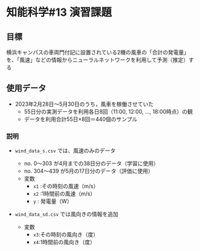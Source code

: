 # 知能科学#13 演習課題

## 目標
横浜キャンパスの車両門付記に設置されている2機の風車の「合計の発電量」を、「風速」などの情報からニューラルネットワークを利用して予測（推定）する

## 使用データ
- 2023年2月28日～5月30日のうち，風車を稼働させていた
  - 55日分の実測データを利用各日8回（11:00, 12:00, ..., 18:00時点）の観
  - データを利用合計55日×8回＝440個のサンプル

### 説明
- `wind_data_s.csv` では、風速のみのデータ
  - no. 0～303 が4月までの38日分のデータ（学習に使用）
  - no. 304～439 が5月の17日分のデータ（評価に使用）
  - 変数
    - `x1` :その時刻の風速（m/s）
    - `x2` :1時間前の風速（m/s）
    - `y` : 発電量（W）

- `wind_data_sd.csv` では風向きの情報を追加
  - 変数
    - `x3`:その時刻の風向き（度）
    - `x4`:1時間前の風向き（度）
